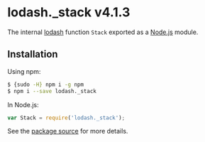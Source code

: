 # lodash._stack v4.1.3

The internal [lodash](https://lodash.com/) function `Stack` exported as a [Node.js](https://nodejs.org/) module.

## Installation

Using npm:
```bash
$ {sudo -H} npm i -g npm
$ npm i --save lodash._stack
```

In Node.js:
```js
var Stack = require('lodash._stack');
```

See the [package source](https://github.com/lodash/lodash/blob/4.1.3-npm-packages/lodash._stack) for more details.
